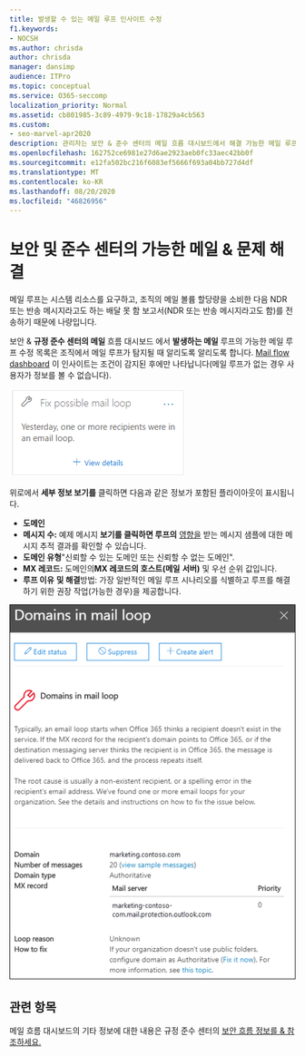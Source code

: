 ```yaml
---
title: 발생할 수 있는 메일 루프 인사이트 수정
f1.keywords:
- NOCSH
ms.author: chrisda
author: chrisda
manager: dansimp
audience: ITPro
ms.topic: conceptual
ms.service: O365-seccomp
localization_priority: Normal
ms.assetid: cb801985-3c89-4979-9c18-17829a4cb563
ms.custom:
- seo-marvel-apr2020
description: 관리자는 보안 & 준수 센터의 메일 흐름 대시보드에서 해결 가능한 메일 루프 정보를 사용하여 조직에서 메일 루프를 식별하고 해결하는 방법을 학습할 수 있습니다.
ms.openlocfilehash: 162752ce6981e27d6ae2923aeb0fc33aec42bb0f
ms.sourcegitcommit: e12fa502bc216f6083ef5666f693a04bb727d4df
ms.translationtype: MT
ms.contentlocale: ko-KR
ms.lasthandoff: 08/20/2020
ms.locfileid: "46826956"
---
```

# <a name="fix-possible-mail-loop-insight-in-the-security--compliance-center"></a>보안 및 준수 센터의 가능한 메일 & 문제 해결

메일 루프는 시스템 리소스를 요구하고, 조직의 메일 볼륨 할당량을 소비한 다음 NDR 또는 반송 메시지라고도 하는 배달 못 함 보고서(NDR 또는 반송 메시지라고도 함)를 전송하기 때문에 나량입니다.

보안 & **규정 준수 센터의 메일** 흐름 대시보드 에서 **발생하는 메일** 루프의 가능한 메일 루프 수정 목록은 조직에서 메일 루프가 탐지될 때 알리도록 알리도록 합니다. [Mail flow dashboard](mail-flow-insights-v2.md) 이 인사이트는 조건이 감지된 후에만 나타납니다(메일 루프가 없는 경우 사용자가 정보를 볼 수 없습니다).

![메일 흐름 대시보드의 인용에 대한 권장 사항의 느린 메일 흐름 규칙 정보를 해결합니다.](../../media/mfi-fix-possible-mail-loop.png)

위로에서 **세부 정보 보기를** 클릭하면 다음과 같은 정보가 포함된 플라이아웃이 표시됩니다.

- **도메인**
- **메시지 수:** 예제 메시지 **보기를 클릭하면 루프의** [영향을](message-trace-scc.md) 받는 메시지 샘플에 대한 메시지 추적 결과를 확인할 수 있습니다.
- **도메인 유형**"신뢰할 수 있는 도메인 또는 신뢰할 수 없는 도메인".
- **MX 레코드:** 도메인의**MX 레코드의 호스트(메일** **서버)** 및 우선 순위 값입니다.
- **루프 이유** **및 해결**방법: 가장 일반적인 메일 루프 시나리오를 식별하고 루프를 해결하기 위한 권장 작업(가능한 경우)을 제공합니다.

![Fix possible mail 루프 정보 수정(Fix possible mail 루프 정보) 정보 보기를 클릭하면 표시되는 플라이아웃](../../media/mfi-fix-possible-mail-loop-details.png)

## <a name="related-topics"></a>관련 항목

메일 흐름 대시보드의 기타 정보에 대한 내용은 규정 준수 센터의 [보안 흐름 정보를 & 참조하세요.](mail-flow-insights-v2.md)
